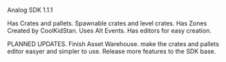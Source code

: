 Analog SDK 1.1.1

Has Crates and pallets.
Spawnable crates and level crates.
Has Zones Created by CoolKidStan. Uses Alt Events.
Has editors for easy creation.

PLANNED UPDATES.
Finish Asset Warehouse.
make the crates and pallets editor easyer and simpler to use.
Release more features to the SDK base.